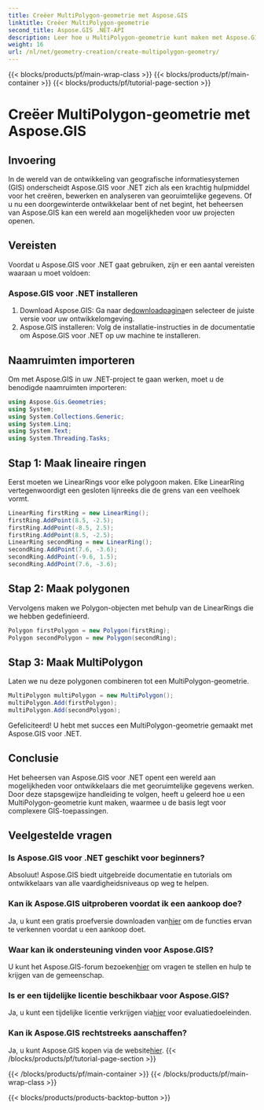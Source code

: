 ```yaml
---
title: Creëer MultiPolygon-geometrie met Aspose.GIS
linktitle: Creëer MultiPolygon-geometrie
second_title: Aspose.GIS .NET-API
description: Leer hoe u MultiPolygon-geometrie kunt maken met Aspose.GIS voor .NET. Stap-voor-stap handleiding voor beginners. Gratis proefversie beschikbaar.
weight: 16
url: /nl/net/geometry-creation/create-multipolygon-geometry/
---
```


{{< blocks/products/pf/main-wrap-class >}}
{{< blocks/products/pf/main-container >}}
{{< blocks/products/pf/tutorial-page-section >}}

# Creëer MultiPolygon-geometrie met Aspose.GIS

## Invoering
In de wereld van de ontwikkeling van geografische informatiesystemen (GIS) onderscheidt Aspose.GIS voor .NET zich als een krachtig hulpmiddel voor het creëren, bewerken en analyseren van georuimtelijke gegevens. Of u nu een doorgewinterde ontwikkelaar bent of net begint, het beheersen van Aspose.GIS kan een wereld aan mogelijkheden voor uw projecten openen.
## Vereisten
Voordat u Aspose.GIS voor .NET gaat gebruiken, zijn er een aantal vereisten waaraan u moet voldoen:
### Aspose.GIS voor .NET installeren
1.  Download Aspose.GIS: Ga naar de[downloadpagina](https://releases.aspose.com/gis/net/)en selecteer de juiste versie voor uw ontwikkelomgeving.
2. Aspose.GIS installeren: Volg de installatie-instructies in de documentatie om Aspose.GIS voor .NET op uw machine te installeren.

## Naamruimten importeren
Om met Aspose.GIS in uw .NET-project te gaan werken, moet u de benodigde naamruimten importeren:
```csharp
using Aspose.Gis.Geometries;
using System;
using System.Collections.Generic;
using System.Linq;
using System.Text;
using System.Threading.Tasks;
```

## Stap 1: Maak lineaire ringen
Eerst moeten we LinearRings voor elke polygoon maken. Elke LinearRing vertegenwoordigt een gesloten lijnreeks die de grens van een veelhoek vormt.
```csharp
LinearRing firstRing = new LinearRing();
firstRing.AddPoint(8.5, -2.5);
firstRing.AddPoint(-8.5, 2.5);
firstRing.AddPoint(8.5, -2.5);
LinearRing secondRing = new LinearRing();
secondRing.AddPoint(7.6, -3.6);
secondRing.AddPoint(-9.6, 1.5);
secondRing.AddPoint(7.6, -3.6);
```
## Stap 2: Maak polygonen
Vervolgens maken we Polygon-objecten met behulp van de LinearRings die we hebben gedefinieerd.
```csharp
Polygon firstPolygon = new Polygon(firstRing);
Polygon secondPolygon = new Polygon(secondRing);
```
## Stap 3: Maak MultiPolygon
Laten we nu deze polygonen combineren tot een MultiPolygon-geometrie.
```csharp
MultiPolygon multiPolygon = new MultiPolygon();
multiPolygon.Add(firstPolygon);
multiPolygon.Add(secondPolygon);
```
Gefeliciteerd! U hebt met succes een MultiPolygon-geometrie gemaakt met Aspose.GIS voor .NET.

## Conclusie
Het beheersen van Aspose.GIS voor .NET opent een wereld aan mogelijkheden voor ontwikkelaars die met georuimtelijke gegevens werken. Door deze stapsgewijze handleiding te volgen, heeft u geleerd hoe u een MultiPolygon-geometrie kunt maken, waarmee u de basis legt voor complexere GIS-toepassingen.
## Veelgestelde vragen
### Is Aspose.GIS voor .NET geschikt voor beginners?
Absoluut! Aspose.GIS biedt uitgebreide documentatie en tutorials om ontwikkelaars van alle vaardigheidsniveaus op weg te helpen.
### Kan ik Aspose.GIS uitproberen voordat ik een aankoop doe?
 Ja, u kunt een gratis proefversie downloaden van[hier](https://releases.aspose.com/) om de functies ervan te verkennen voordat u een aankoop doet.
### Waar kan ik ondersteuning vinden voor Aspose.GIS?
 U kunt het Aspose.GIS-forum bezoeken[hier](https://forum.aspose.com/c/gis/33) om vragen te stellen en hulp te krijgen van de gemeenschap.
### Is er een tijdelijke licentie beschikbaar voor Aspose.GIS?
 Ja, u kunt een tijdelijke licentie verkrijgen via[hier](https://purchase.aspose.com/temporary-license/) voor evaluatiedoeleinden.
### Kan ik Aspose.GIS rechtstreeks aanschaffen?
 Ja, u kunt Aspose.GIS kopen via de website[hier](https://purchase.aspose.com/buy).
{{< /blocks/products/pf/tutorial-page-section >}}

{{< /blocks/products/pf/main-container >}}
{{< /blocks/products/pf/main-wrap-class >}}

{{< blocks/products/products-backtop-button >}}

